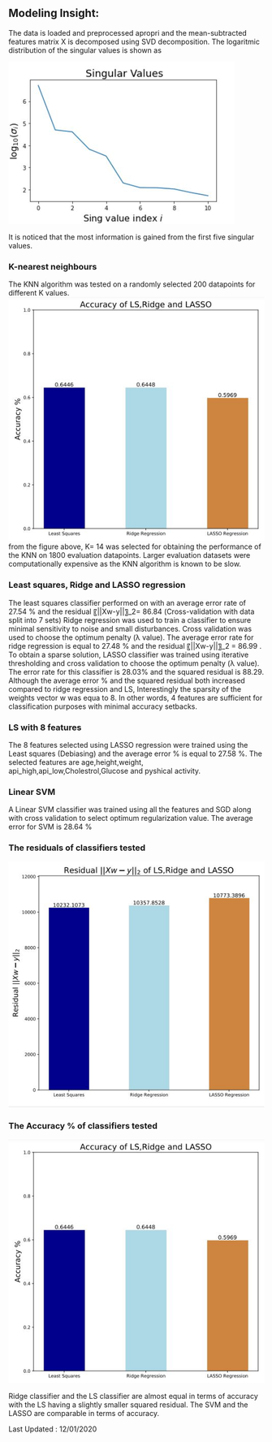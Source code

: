 

## Modeling Insight: 

The data is loaded and preprocessed apropri and the  mean-subtracted features matrix X is decomposed using SVD decomposition. The logaritmic distribution of the singular values is shown as 


![Figure1](https://github.com/Anabaa/ECE532_FALL20_PROJECT_NabaaAli/blob/pdf/singular_log.JPG)


It is noticed that the most information is gained from the first five singular values. 

### K-nearest neighbours 

The KNN algorithm was tested on a randomly selected 200 datapoints for different K values. 
![Figure3](https://github.com/Anabaa/ECE532_FALL20_PROJECT_NabaaAli/blob/pdf/Accuracy_LS_R_LASSO.JPG)
from the figure above, K= 14 was selected for obtaining the performance of the KNN on 1800 evaluation datapoints. Larger evaluation datasets were computationally expensive as the KNN algorithm is known to be slow.

### Least squares, Ridge and LASSO regression 
The least squares classifier performed on with an average error rate of 27.54 % and the residual 〖||Xw-y||〗_2= 86.84 (Cross-validation with data split into 7 sets)
Ridge regression was used to train a classifier to ensure minimal sensitivity to noise and small disturbances. Cross validation was used to choose the optimum penalty 
(λ value). The average error rate for ridge regression is equal to 27.48 % and the residual 〖||Xw-y||〗_2 = 86.99 . 	To obtain a sparse solution, LASSO classifier was trained using iterative thresholding and cross validation to choose the optimum penalty (λ value). The error rate for this classifier is 28.03% and the squared residual is 88.29. Although the average error % and the squared residual both increased compared to ridge regression and LS, Interestingly the sparsity of the weights vector w was equa to 8. In other words, 4 features are sufficient for classification purposes with minimal accuracy setbacks.

### LS with 8 features
The 8 features selected using LASSO regression were trained using the Least squares (Debiasing) and the average error % is equal to 27.58 %. The selected features are age,height,weight, api_high,api_low,Cholestrol,Glucose and pyshical activity. 

### Linear SVM 
A Linear SVM classifier was trained using all the features and  SGD along with cross validation to select optimum regularization value. The average error for SVM is 28.64 % 

### The residuals of classifiers tested
![Figure2](https://github.com/Anabaa/ECE532_FALL20_PROJECT_NabaaAli/blob/pdf/resd_ls_r_lasso.JPG)
### The Accuracy % of classifiers tested
![Figure3](https://github.com/Anabaa/ECE532_FALL20_PROJECT_NabaaAli/blob/pdf/Accuracy_LS_R_LASSO.JPG)

Ridge classifier and the LS classifier are almost equal in terms of accuracy with the LS having a slightly smaller squared residual. The SVM and the LASSO are comparable in terms of accuracy. 



Last Updated : 12/01/2020
